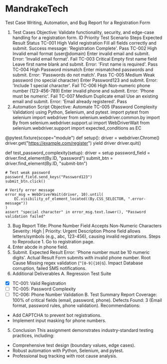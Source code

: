 # MandrakeTech
Test Case Writing, Automation, and Bug Report for a Registration Form
1. Test Cases
Objective: Validate functionality, security, and edge-case handling for a registration form.
ID	Priority	Test Scenario	Steps	Expected Result	Status
TC-001	High	Valid registration	Fill all fields correctly and submit.	Success message: 'Registration Complete'.	Pass
TC-002	High	Invalid email format (user@domain)	Enter invalid email and submit.	Error: 'Invalid email format'.	Fail
TC-003	Critical	Empty first name field	Leave first name blank and submit.	Error: 'First name is required'.	Pass
TC-004	High	Password mismatch	Enter mismatched passwords and submit.	Error: 'Passwords do not match'.	Pass
TC-005	Medium	Weak password (no special character)	Enter Password123 and submit.	Error: 'Include 1 special character'.	Fail
TC-006	High	Non-numeric phone number (123-456-789)	Enter invalid phone and submit.	Error: 'Phone must be numeric'.	Fail
TC-007	Medium	Duplicate email	Use an existing email and submit.	Error: 'Email already registered'.	Pass
2. Automation Script
Objective: Automate TC-005 (Password Complexity Validation) using Python, Selenium, and pytest.
import pytest
from selenium import webdriver
from selenium.webdriver.common.by import By
from selenium.webdriver.support.ui import WebDriverWait
from selenium.webdriver.support import expected_conditions as EC

@pytest.fixture(scope="module")
def setup():
    driver = webdriver.Chrome()
    driver.get("https://example.com/register")
    yield driver
    driver.quit()

def test_password_complexity(setup):
    driver = setup
    password_field = driver.find_element(By.ID, "password")
    submit_btn = driver.find_element(By.ID, "submit-btn")
    
    # Test weak password
    password_field.send_keys("Password123")
    submit_btn.click()
    
    # Verify error message
    error_msg = WebDriverWait(driver, 10).until(
        EC.visibility_of_element_located((By.CSS_SELECTOR, ".error-message"))
    )
    assert "special character" in error_msg.text.lower(), "Password validation failed"

3. Bug Report
Title: Phone Number Field Accepts Non-Numeric Characters
Severity: High | Priority: Urgent
Description	Phone field allows letters/symbols (e.g., abc, 123-456), causing invalid registrations.
Steps to Reproduce	1. Go to registration page.
2. Enter abcde in phone field.
3. Submit.
Expected Result	Error: 'Phone number must be 10 numeric digits'.
Actual Result	Form submits with invalid phone number.
Root Cause	Missing regex validation (`^[0-9]{10}$`).
Impact	Database corruption, failed SMS notifications.
4. Additional Deliverables
A. Regression Test Suite
- [x] TC-001: Valid Registration
- [ ] TC-005: Password Complexity
- [ ] TC-006: Phone Number Validation
B. Test Summary Report
Coverage: 100% of critical fields (email, password, phone).
Defects Found: 3 (Email format, password rules, phone validation).
Recommendations:
- Add CAPTCHA to prevent bot registrations.
- Implement input masking for phone numbers.
5. Conclusion
This assignment demonstrates industry-standard testing practices, including:
- Comprehensive test design (boundary values, edge cases).
- Robust automation with Python, Selenium, and pytest.
- Professional bug tracking with root cause analysis.
